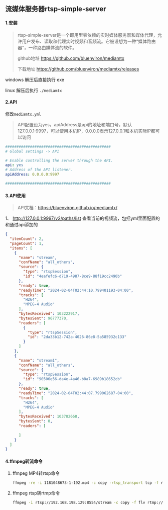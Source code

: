 ## 流媒体服务器rtsp-simple-server

#### 1.安装

> rtsp-simple-server是一个即用型零依赖的实时媒体服务器和媒体代理，允许用户发布、读取和代理实时视频和音频流。它被设想为一种“媒体路由器”，一种路由媒体流的软件。
>
> github地址 https://github.com/bluenviron/mediamtx
>
> 下载地址 https://github.com/bluenviron/mediamtx/releases

windows 解压后直接执行 exe

linux 解压后执行 `./mediamtx`

#### 2.API

修改`mediamtx.yml`

> API配置设为yes，apiAddress是api的地址和端口号，默认127.0.0.1:9997，可以使用本机IP，0.0.0.0表示127.0.0.1和本机实际IP都可以访问

```yml
###############################################
# Global settings -> API

# Enable controlling the server through the API.
api: yes
# Address of the API listener.
apiAddress: 0.0.0.0:9997

###############################################
```

#### 3.API使用

>API文档：https://bluenviron.github.io/mediamtx/

1、 http://127.0.0.1:9997/v2/paths/list 查看当前的视频流，包括yml里面配置的和通过api添加的

```json
{
  "itemCount": 2,
  "pageCount": 1,
  "items": [
    {
      "name": "stream",
      "confName": "all_others",
      "source": {
        "type": "rtspSession",
        "id": "4eafefc6-d719-4987-8ce9-88f19cc2490b"
      },
      "ready": true,
      "readyTime": "2024-02-04T02:44:10.799401193-04:00",
      "tracks": [
        "H264",
        "MPEG-4 Audio"
      ],
      "bytesReceived": 103222917,
      "bytesSent": 96777370,
      "readers": [
        {
          "type": "rtspSession",
          "id": "2da33b12-742a-4026-86e8-5a585932c133"
        }
      ]
    },
    {
      "name": "stream1",
      "confName": "all_others",
      "source": {
        "type": "rtspSession",
        "id": "90506e56-da4e-4a46-b8a7-6989b18652cb"
      },
      "ready": true,
      "readyTime": "2024-02-04T02:44:07.799062687-04:00",
      "tracks": [
        "H264",
        "MPEG-4 Audio"
      ],
      "bytesReceived": 103782668,
      "bytesSent": 0,
      "readers": [
        
      ]
    }
  ]
}
```

#### 4.ffmpeg转流命令

1. ffmpeg MP4转rtsp命令

   ```sh
   ffmpeg -re -i 1181048673-1-192.mp4 -c copy -rtsp_transport tcp -f rtsp rtsp://192.168.198.129:8554/stream
   ```

2. ffmpeg rtsp转rtmp命令

   ```sh
   ffmpeg -i rtsp://192.168.198.129:8554/stream -c copy -f flv rtmp://192.168.198.129:1935/stream
   ```

   

